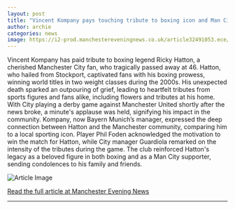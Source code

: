 ```yaml
---
layout: post
title: "Vincent Kompany pays touching tribute to boxing icon and Man City fan Ricky Hatton after tragic death"
author: archie
categories: news
image: https://i2-prod.manchestereveningnews.co.uk/article32491053.ece/ALTERNATES/s1200/0_FC-Bayern-Mnchen-Training-Session-And-Press-Conference-UEFA-Champions-League-202526-League-Phas.jpg
---
```

Vincent Kompany has paid tribute to boxing legend Ricky Hatton, a cherished Manchester City fan, who tragically passed away at 46. Hatton, who hailed from Stockport, captivated fans with his boxing prowess, winning world titles in two weight classes during the 2000s. His unexpected death sparked an outpouring of grief, leading to heartfelt tributes from sports figures and fans alike, including flowers and tributes at his home. With City playing a derby game against Manchester United shortly after the news broke, a minute's applause was held, signifying his impact in the community. Kompany, now Bayern Munich’s manager, expressed the deep connection between Hatton and the Manchester community, comparing him to a local sporting icon. Player Phil Foden acknowledged the motivation to win the match for Hatton, while City manager Guardiola remarked on the intensity of the tributes during the game. The club reinforced Hatton's legacy as a beloved figure in both boxing and as a Man City supporter, sending condolences to his family and friends.

![Article Image](https://i2-prod.manchestereveningnews.co.uk/article32491053.ece/ALTERNATES/s1200/0_FC-Bayern-Mnchen-Training-Session-And-Press-Conference-UEFA-Champions-League-202526-League-Phas.jpg)

[Read the full article at Manchester Evening News](https://www.manchestereveningnews.co.uk/news/greater-manchester-news/vincent-kompany-pays-touching-tribute-32491023)

---
